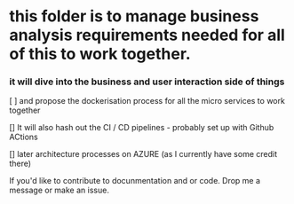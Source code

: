 # this folder is to manage business analysis requirements needed for all of this to work together.

### it will dive into the business and user interaction side of things 

[ ] and propose the dockerisation process for all the micro services to work together

[] It will also hash out the CI / CD pipelines - probably set up with Github ACtions

[] later architecture processes on AZURE (as I currently have some credit there)

If you'd like to contribute to docunmentation and or code. Drop me a message or make an issue.
